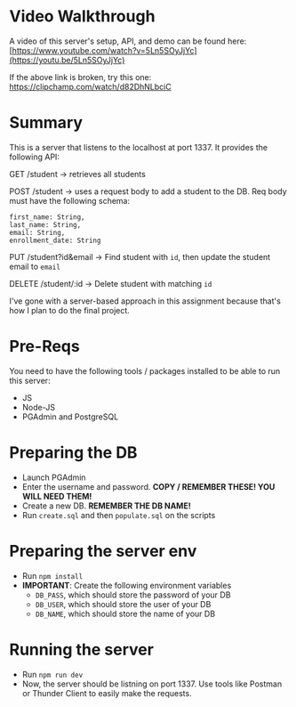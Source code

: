 # Video Walkthrough
A video of this server's setup, API, and demo can be found here:
[https://www.youtube.com/watch?v=5Ln5SOyJjYc](https://youtu.be/5Ln5SOyJjYc)

If the above link is broken, try this one:
https://clipchamp.com/watch/d82DhNLbciC

# Summary
This is a server that listens to the localhost at port 1337. It provides the following API:

GET /student  -> retrieves all students

POST /student -> uses a request body to add a student to the DB. Req body must have the following schema:

    first_name: String,
    last_name: String, 
    email: String,
    enrollment_date: String
    
PUT /student?id&email -> Find student with `id`, then update the student email to `email`

DELETE /student/:id   -> Delete student with matching `id`

I've gone with a server-based approach in this assignment because that's how I plan to do the final project. 

# Pre-Reqs
You need to have the following tools / packages installed to be able to run this server:
- JS
- Node-JS
- PGAdmin and PostgreSQL

# Preparing the DB
- Launch PGAdmin
- Enter the username and password. **COPY / REMEMBER THESE! YOU WILL NEED THEM!**
- Create a new DB. **REMEMBER THE DB NAME!**
- Run `create.sql` and then `populate.sql` on the scripts

# Preparing the server env
- Run `npm install`
- **IMPORTANT**: Create the following environment variables
    - `DB_PASS`, which should store the password of your DB
    - `DB_USER`, which should store the user of your DB
    - `DB_NAME`, which should store the name of your DB

# Running the server
- Run `npm run dev`
- Now, the server should be listning on port 1337. Use tools like Postman or Thunder Client to easily make the requests.
